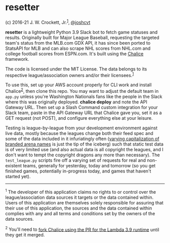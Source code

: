 # resetter

(c) 2016-21 J. W. Crockett, Jr.<sup><a href="#footnote1">1</a></sup>, [@joshcvt](http://twitter.com/joshcvt)

**resetter** is a lightweight Python 3.9 Slack bot to fetch game statuses and results.  Originally built for Major League Baseball, requesting the targeted team's status from the MLB.com GDX API, it has since been ported to StatsAPI for MLB and can also scrape NHL scores from NHL.com and college football scores from ESPN.com.  It's built using the [Chalice](https://github.com/aws/chalice) framework. 

The code is licensed under the MIT License.  The data belongs to its respective league/association owners and/or their licensees.<sup><a href="#footnote1">1</a></sup>

To use this, set up your AWS account properly for CLI work and install Chalice<sup><a href="#footnote2">2</a></sup>, then clone this repo.  You may want to adjust the default team in `app.py` unless you're Washington Nationals fans like the people in the Slack where this was originally deployed.  **chalice deploy** and note the API Gateway URL.  Then set up a Slash Command custom integration for your Slack team, paste in the API Gateway URL that Chalice gave you, set it as a GET request (not POST), and configure everything else at your leisure.

Testing is league-by-league from your development environment against live data, mostly because the leagues change both their feed spec and some of the data included in it infuriatingly often ([varying capitalization of branded arena names](https://github.com/joshcvt/resetter/commit/3168abde08cabe0be9c979056bd485f52b90f4c4) is just the tip of the iceberg) such that static test data is of very limited use (and also actual data is all copyright the leagues, and I don't want to tempt the copyright dragons any more than necessary). The ```test_league.py``` scripts fire off a varying set of requests for real and non-existent teams, generally for yesterday, today and tomorrow (so you get finished games, potentially in-progress today, and games that haven't started yet).

----
<a name="footnote1"/><sup>1</sup> The developer of this application claims no rights to or control over the league/association data sources it targets or the data contained within. Users of this application are themselves solely responsible for assuring that their use of this application, the sources and the data contained within complies with any and all terms and conditions set by the owners of the data sources.

<a name="footnote2"/><sup>2</sup> You'll need to [fork Chalice using the PR for the Lambda 3.9 runtime](https://github.com/aws/chalice/pull/1793) until they get it merged.
